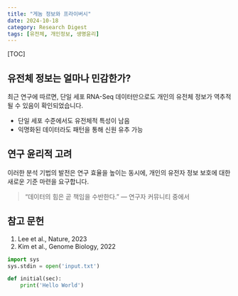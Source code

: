 ```yaml
---
title: "게놈 정보와 프라이버시"
date: 2024-10-18
category: Research Digest
tags: [유전체, 개인정보, 생명윤리]
---
```


[TOC]

## 유전체 정보는 얼마나 민감한가?

최근 연구에 따르면, 단일 세포 RNA-Seq 데이터만으로도 개인의 유전체 정보가 역추적될 수 있음이 확인되었습니다.

- 단일 세포 수준에서도 유전체적 특성이 남음
- 익명화된 데이터라도 패턴을 통해 신원 유추 가능

## 연구 윤리적 고려

이러한 분석 기법의 발전은 연구 효율을 높이는 동시에, 개인의 유전자 정보 보호에 대한 새로운 기준 마련을 요구합니다.

> “데이터의 힘은 곧 책임을 수반한다.” — 연구자 커뮤니티 중에서

## 참고 문헌

1. Lee et al., Nature, 2023
2. Kim et al., Genome Biology, 2022

```python
import sys
sys.stdin = open('input.txt')

def initial(sec):
    print('Hello World')
```